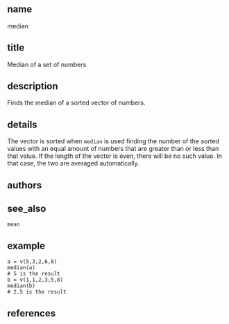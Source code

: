 ## name
median
## title
Median of a set of numbers
## description
Finds the median of a sorted vector of numbers.
## details
The vector is sorted when `median` is used finding the
number of the sorted values with an equal amount of numbers that
are greater than or less than that value. If the length of the vector is even, there will be no such value. In that case, the two are averaged automatically.
## authors
## see_also
`mean`
## example
    a = v(5,3,2,6,8)
    median(a)
    # 5 is the result
    b = v(1,1,2,3,5,8)
    median(b)
    # 2.5 is the result
## references
